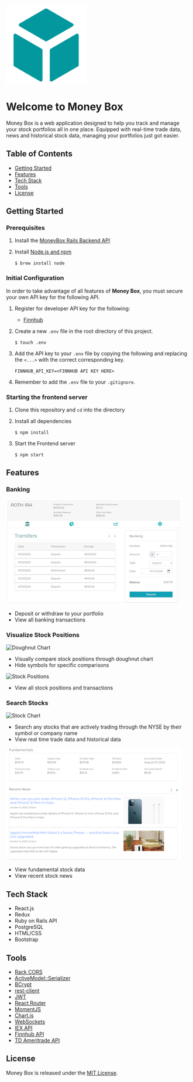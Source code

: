 ![Logo of the project](https://github.com/PeaWarrior/MoneyBox-front/blob/master/src/logo.png?raw=true)

# Welcome to Money Box

Money Box is a web application designed to help you track and manage your stock portfolios all in one place. Equipped with real-time trade data, news and historical stock data, managing your portfolios just got easier.

## Table of Contents
* [Getting Started](#getting-started)
* [Features](#features)
* [Tech Stack](#tech-stack)
* [Tools](#tools)
* [License](#license)

## Getting Started

### Prerequisites

1. Install the [MoneyBox Rails Backend API](https://github.com/PeaWarrior/MoneyBox-back)
2. Install [Node.js and npm](https://www.npmjs.com/get-npm)

    ```console
    $ brew install node
    ```
### Initial Configuration
In order to take advantage of all features of **Money Box**, you must secure your own API key for the following API.

1. Register for developer API key for the following:
    * [Finnhub](https://finnhub.io/)

2. Create a new `.env` file in the root directory of this project.

    ```console
    $ touch .env
    ```

3. Add the API key to your `.env` file by copying the following and replacing the `<...>` with the correct corresponding key.

    ```env
    FINNHUB_API_KEY=<FINNHUB API KEY HERE>
    ```
4. Remember to add the `.env` file to your `.gitignore`.

### Starting the frontend server
1. Clone this repository and `cd` into the directory
2. Install all dependencies

   ```console
   $ npm install
   ```

3. Start the Frontend server

    ```console
    $ npm start
    ```

## Features

### Banking
![Banking](./images/Banking.png)
* Deposit or withdraw to your portfolio
* View all banking transactions

### Visualize Stock Positions

![Doughnut Chart](https://media0.giphy.com/media/aD31XcKH2b4w8TPy2U/giphy.gif)
* Visually compare stock positions through doughnut chart
* Hide symbols for specific comparisons

![Stock Positions](https://media2.giphy.com/media/r11hIuskqVXKHrucsA/giphy.gif)
* View all stock positions and transactions

### Search Stocks
![Stock Chart](https://media2.giphy.com/media/iWkRoqg06yddD9qXQa/giphy.gif)
* Search any stocks that are actively trading through the NYSE by their symbol or company name
* View real time trade data and historical data

![Fundamenals](./images/fundamentals.png)
* View fundamental stock data
* View recent stock news

## Tech Stack
* React.js
* Redux
* Ruby on Rails API
* PostgreSQL
* HTML/CSS
* Bootstrap

## Tools
* [Rack CORS](https://github.com/cyu/rack-cors)
* [ActiveModel::Serializer](https://github.com/rails-api/active_model_serializers)
* [BCrypt](https://github.com/codahale/bcrypt-ruby)
* [rest-client](https://rubygems.org/gems/rest-client)
* [JWT](https://github.com/jwt/ruby-jwt)
* [React Router](https://reacttraining.com/react-router/web/guides/quick-start)
* [MomentJS](https://momentjs.com/)
* [Chart.js](https://github.com/jerairrest/react-chartjs-2)
* [WebSockets](https://developer.mozilla.org/en-US/docs/Web/API/WebSockets_API)
* [IEX API](https://iexcloud.io/)
* [Finnhub API](https://finnhub.io/)
* [TD Ameritrade API](https://developer.tdameritrade.com/)

## License

Money Box is released under the [MIT License](https://opensource.org/licenses/MIT).
